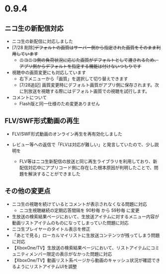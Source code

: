 ﻿# 0.9.4

## ニコ生の新配信対応

* ニコ生の新配信に対応しました
* [7/28 削除]~~デフォルトの画質はサーバー側から指定された画質をそのまま利用しています~~
  * ~~ニコニコ側の負荷状況に応じた画質がデフォルトとして渡されるため、アプリ側からデフォルトを指定する機能は付けないつもりです~~
* 視聴中の画質変更にも対応しています
  * 右下メニューから「画質」を選択して切り替えできます 
  * [7/28追記] 画質変更時にデフォルト画質がアプリ側に保存されます。次に別放送を視聴する際にはデフォルト画質での視聴を試行します。
* コメントについて
  * Flash版と同一仕様のため変更ありません

## FLV/SWF形式動画の再生

* FLV/SWF形式動画のオンライン再生を再有効化しました

* レビュー等への返信で「FLVは対応が難しい」と発言していたので、少し説明を
  * FLV等はニコ生新配信の放送と同じ再生ライブラリを利用しており、新配信対応中にアプリコード側に存在した根本原因が判明したことで、問題を解決することができました


## その他の変更点

* ニコ生の視聴を続けているとコメントが表示されなくなる問題に対応
  * ニコ生視聴継続の定期応答間隔を 90秒毎 から 59秒毎 に変更
* 生放送の検索結果ページにおいて、生放送アイテムに対するメニュー内容が動画リストアイテムのものになってしまっていた問題に対応
* ニコ生プレイヤーのタイトル表示を修正
* 「あとで見る」ローカルマイリストに生放送コンテンツが残ってしまう問題に対応
* 【XboxOne/TV】生放送の検索結果ページにおいて、リストアイテムにコミュニティメンバー限定の表示がなかった問題に対応
* 【XboxOne/TV】動画リスト系ページから動画のキャッシュ状況が確認できるようにリストアイテムUIを調整
